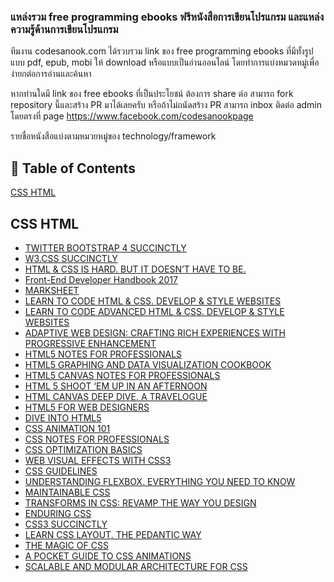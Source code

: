 ### แหล่งรวม free programming ebooks ฟรีหนังสือการเขียนโปรแกรม และแหล่งความรู้ด้านการเขียนโปรแกรม

ทีมงาน codesanook.com ได้รวบรวม link ของ free programming ebooks ที่มีทั้งรูปแบบ pdf, epub, mobi ให้ download
หรือแบบเป็นอ่านออนไลน์ โดยทำการแบ่งหมวดหมู่เพื่อง่ายกต่อการอ่านและค้นหา

หากท่านใดมี link ของ free ebooks ที่เป็นประโยชน์ ต้องการ share ต่อ สามารถ fork repository นี้และสร้าง PR มาได้เลยครับ หรือถ้าไม่ถนัดสร้าง PR สามารถ inbox ติดต่อ admin โดยตรงที่ page https://www.facebook.com/codesanookpage

รายชื่อหนังสือแบ่งตามหมวยหมู่ของ technology/framework


## :blue_book: Table of Contents

[CSS HTML](#css-html)

## CSS HTML
- [TWITTER BOOTSTRAP 4 SUCCINCTLY](https://www.syncfusion.com/ebooks/twitterbootstrap4-succinctly)
- [W3.CSS SUCCINCTLY](https://www.syncfusion.com/ebooks/w3_css_succinctly)
- [HTML & CSS IS HARD. BUT IT DOESN’T HAVE TO BE.](https://internetingishard.com/html-and-css/)
- [Front-End Developer Handbook 2017 ](https://legacy.gitbook.com/book/frontendmasters/front-end-handbook-2017/details)
- [MARKSHEET](https://marksheet.io/)
- [LEARN TO CODE HTML & CSS. DEVELOP & STYLE WEBSITES](https://learn.shayhowe.com/html-css/)
- [LEARN TO CODE ADVANCED HTML & CSS. DEVELOP & STYLE WEBSITES](https://learn.shayhowe.com/advanced-html-css/)
- [ADAPTIVE WEB DESIGN: CRAFTING RICH EXPERIENCES WITH PROGRESSIVE ENHANCEMENT](https://adaptivewebdesign.info/1st-edition/read/chapter-3.html)
- [HTML5 NOTES FOR PROFESSIONALS](https://goalkicker.com/HTML5Book/)
- [HTML5 GRAPHING AND DATA VISUALIZATION COOKBOOK](https://www.packtpub.com/free-ebooks/html5-data-visualization-cookbook)
- [HTML5 CANVAS NOTES FOR PROFESSIONALS](https://goalkicker.com/HTML5CanvasBook/)
- [HTML 5 SHOOT ‘EM UP IN AN AFTERNOON](https://leanpub.com/html5shootemupinanafternoon/read)
- [HTML CANVAS DEEP DIVE. A TRAVELOGUE](https://joshondesign.com/p/books/canvasdeepdive/title.html)
- [HTML5 FOR WEB DESIGNERS](https://html5forwebdesigners.com/)
- [DIVE INTO HTML5](https://diveintohtml5.info/index.html)
- [CSS ANIMATION 101](https://cssanimation.rocks/css-animation-101/)
- [CSS NOTES FOR PROFESSIONALS](https://goalkicker.com/CSSBook/)
- [CSS OPTIMIZATION BASICS](https://leanpub.com/css-optimization-basics)
- [WEB VISUAL EFFECTS WITH CSS3](https://leanpub.com/web-visual-effects-with-css3/read)
- [CSS GUIDELINES](https://cssguidelin.es/)
- [UNDERSTANDING FLEXBOX. EVERYTHING YOU NEED TO KNOW](https://ohansemmanuel.github.io/uf_download.html)
- [MAINTAINABLE CSS](https://maintainablecss.com/)
- [TRANSFORMS IN CSS: REVAMP THE WAY YOU DESIGN](https://www.oreilly.com/free/transforms-in-css.csp)
- [ENDURING CSS](https://ecss.io/preface.html)
- [CSS3 SUCCINCTLY](https://www.syncfusion.com/ebooks/css3)
- [LEARN CSS LAYOUT. THE PEDANTIC WAY](http://book.mixu.net/css/index.html)
- [THE MAGIC OF CSS](https://adamschwartz.co/magic-of-css/)
- [A POCKET GUIDE TO CSS ANIMATIONS](https://cssanimationspocketguide.com/)
- [SCALABLE AND MODULAR ARCHITECTURE FOR CSS](http://smacss.com/)